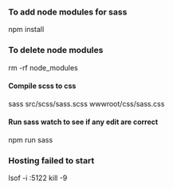 ### To add node modules for sass
npm install 
### To delete node modules 
rm -rf node_modules
#### Compile scss to css
sass src/scss/sass.scss wwwroot/css/sass.css 

#### Run sass watch to see if any edit are correct
npm run sass

### Hosting failed to start 
lsof -i :5122
kill -9 <PID>
